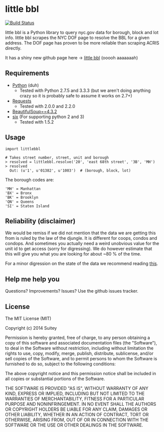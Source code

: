 # little bbl

[![Build Status](https://travis-ci.org/Suitey/little-bbl.png?branch=master)](https://travis-ci.org/Suitey/little-bbl)

little bbl is a Python library to query nyc.gov data for borough, block and lot info.
little bbl scrapes the NYC DOF page to resolve the BBL for a given address. The DOF page
has proven to be more reliable than scraping ACRIS directly.

It has a shiny new github page here -> [little bbl](http://suitey.github.io/little-bbl) (ooooh aaaaaaah)

## Requirements
 * [Python](http://www.python.org/) (duh)
   * Tested with Python 2.7.5 and 3.3.3 (but we aren't doing anything crazy so it is probably safe to assume it works on 2.7+)
 * [Requests](http://python-requests.org)
   * Tested with 2.0.0 and 2.2.0
 * [BeautifulSoup==4.3.2](http://www.crummy.com/software/BeautifulSoup/)
 * [six](http://pythonhosted.org/six/) (For supporting python 2 and 3)
   * Tested with 1.5.2

## Usage

    import littlebbl

    # Takes street number, street, unit and borough
    > resolved = littlebbl.resolve('20', 'east 68th street', '3B', 'MH')
    > resolved
      Out: (u'1', u'01382', u'1003')  # (borough, block, lot) 
      
The borough codes are:

    'MH' = Manhattan
    'BX' = Bronx
    'BK' = Brooklyn
    'QN' = Queens
    'SI' = Staten Island

## Reliability (disclaimer)

We would be remiss if we did not mention that the data we are getting this from is ruled by the law of the djungle. It is different for coops, condos and condops. And sometimes you actually need a weird unobvious value for the unit id to get access (sorry for digressing). We do however estimate that this will give you what you are looking for about ~80 % of the time.

For a minor digression on the state of the data we recommend reading [this](http://corenyc.com/blog/2008/10/actionable-data/).

## Help me help you

Questions? Improvements? Issues? Use the github issues tracker.

## License

The MIT License (MIT)

Copyright (c) 2014 Suitey

Permission is hereby granted, free of charge, to any person obtaining a copy of
this software and associated documentation files (the "Software"), to deal in
the Software without restriction, including without limitation the rights to
use, copy, modify, merge, publish, distribute, sublicense, and/or sell copies of
the Software, and to permit persons to whom the Software is furnished to do so,
subject to the following conditions:

The above copyright notice and this permission notice shall be included in all
copies or substantial portions of the Software.

THE SOFTWARE IS PROVIDED "AS IS", WITHOUT WARRANTY OF ANY KIND, EXPRESS OR
IMPLIED, INCLUDING BUT NOT LIMITED TO THE WARRANTIES OF MERCHANTABILITY, FITNESS
FOR A PARTICULAR PURPOSE AND NONINFRINGEMENT. IN NO EVENT SHALL THE AUTHORS OR
COPYRIGHT HOLDERS BE LIABLE FOR ANY CLAIM, DAMAGES OR OTHER LIABILITY, WHETHER
IN AN ACTION OF CONTRACT, TORT OR OTHERWISE, ARISING FROM, OUT OF OR IN
CONNECTION WITH THE SOFTWARE OR THE USE OR OTHER DEALINGS IN THE SOFTWARE.

